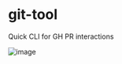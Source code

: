 # git-tool
 Quick CLI for GH PR interactions

![image](https://user-images.githubusercontent.com/673382/76866894-261cc400-683b-11ea-9703-b126e11651d3.png)
